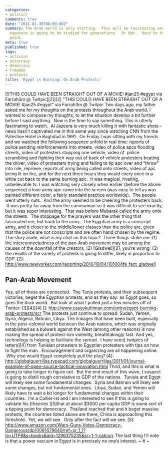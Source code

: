 ```yaml
---
categories:
- politics
comments: true
date: "2011-01-30T00:00:00Z"
summary: The Arab world is only starting.  This will be fascinating and its public
  exposure is going to be studied for generations.  Or Not.  Hard to tell at this
  point.
meta: true
published: true
tags:
- activism
- autocracy
- democracy
- freedom
- protests
title: 'Egypt is Burning: On Arab Protests'
---
```


[![THIS COULD HAVE BEEN STRAIGHT OUT OF A MOVIE! #jan25 #egypt via Farrah3m @ Twitpic][2]][2]
"THIS COULD HAVE BEEN STRAIGHT OUT OF A MOVIE! #jan25 #egypt" via Farrah3m @ Twitpic
Two days ago, my father asked me for my thoughts on the protests throughout the Arab world. I wanted to compose my thoughts, to let the situation develop a bit further before I said anything.  Now is the time to say something.
This is utterly fascinating to watch.  Al Jazeera is very much killing it with fantastic shots – news hasn’t captivated me in this same way since watching CNN from the Palestine Hotel in Baghdad in 1991.  On Friday I was sitting with my friends and we watched the following sequence unfold in real time: reports of police sending reinforcements into streets, video of police apcs flooding streets, video of protesters stopping one vehicle, video of  police scrambling and fighting their way out of back of vehicle protesters beating the driver, video of protesters trying and failing to tip apc over and “throw” into nile, reprieve, reports of army being called onto streets, video of apc being lit on fire, and for the next three hours they would every once in a while cut back to the same burning apc.  It was magical, riveting, unbelievable tv.
I was watching very closely when earlier (before the above sequence) a lone army apc came into the screen (was easy to tell as was painted different color, a fairly standard practice worldwide).  The people went utterly nuts.  And the army seemed to be cheering the protesters back.  It was pretty far away from the cameraman so it was difficult to see exactly, but it was super interesting.  That was before Mubarak called the army onto the streets.  The stoppage for the prayers was the other thing that fascinated me, but back to the army.  The Egyptian army is a conscript army, and it closer to the middle/lower classes than the police are, given that the police are not conscripts and are often hand chosen by the regime.
The story aside, what is my chat on this topic?  Three things strike me: (1) the interconnectedness of the pan-Arab movement may be among the causes of the downfall of the creators; (2) [Gladwell][2], you’re wrong; (3) the results of the variety of protests is going to differ, likely in proportion to GDP.
 [2]: http://www.newyorker.com/reporting/2010/10/04/101004fa_fact_gladwell
## Pan-Arab Movement
Yes, all of these are connected.  The Tunis protests, and their subsequent victories, beget the Egyptian protests, and as they say: as Egypt goes, so goes the Arab world.  But look at what I pulled just a few minutes off of Twitter:
[![][4]][4]
 []: http://www.caseykuhlman.com/entry/egypt-burning-arab-protests/scr
The protests just continue to spread: Sudan, Yemen, Syria, Algeria, Bahrain, Libya. The linkages that have been built, especially in the post-colonial world between the Arab nations, which was originally established as a bulwark against the West (among other reasons) is now making the spread of protest-ism violently, breathtakingly fast.
And yes, technology is helping to facilitate the spread.  I have seen[ twitpics of letters][4] from Tunisian protesters to Egyptian protesters with tips on how to fight the man.  Encouragement and organizing are all happening online.  Why else would Egypt completely pull the plug?
 [4]: http://globalguerrillas.typepad.com/globalguerrillas/2011/01/journal-example-of-open-source-tactical-innovation.html
Third, and this is what is going to take longer to figure out.  But the end result of this wave, I suspect is going to distill rough correlative to GDP of the nations.  Tunisia and Egypt will likely see some fundamental changes.  Syria and Bahrain will likely see some changes, but not fundamental ones.  Libya, Sudan, and Yemen will likely have to wait a bit longer for fundamental changes within their countries.  I’m a Collier-ist and I am interested to see if this is going to validate his [theories ][5]that at about $3000 per capita GDP is some sort of a tipping point for democracy.  Thailand reached that and it beget massive protests, the countries listed above are there, China is approaching this threshold.  Yet, we will see.  Only after the fact will we see.
 [5]: http://www.amazon.com/Wars-Guns-Votes-Democracy-Dangerous/dp/0061479640/ref=sr_1_1?ie=UTF8&s=books&qid=1296375235&sr=1-1-catcorr
The last thing I’ll note is that a power vacuum in Egypt is in precisely no one’s interest.
~ # ~